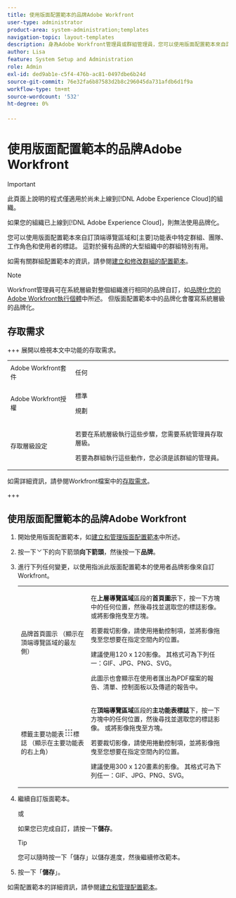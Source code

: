 ```yaml
---
title: 使用版面配置範本的品牌Adobe Workfront
user-type: administrator
product-area: system-administration;templates
navigation-topic: layout-templates
description: 身為Adobe Workfront管理員或群組管理員，您可以使用版面配置範本來自訂頂端導覽區域以及[主要]功能表中特定群組、團隊、工作角色和使用者的標誌。 這對於擁有品牌的大型組織中的群組特別有用。
author: Lisa
feature: System Setup and Administration
role: Admin
exl-id: ded9ab1e-c5f4-476b-ac81-0497dbe6b24d
source-git-commit: 76e32fa6b87583d2b8c296045da731afdb6d1f9a
workflow-type: tm+mt
source-wordcount: '532'
ht-degree: 0%

---
```


# 使用版面配置範本的品牌Adobe Workfront

<!--Audited: 09/2024-->

>[!IMPORTANT]
>
>此頁面上說明的程式僅適用於尚未上線到[!DNL Adobe Experience Cloud]的組織。
>
> 如果您的組織已上線到[!DNL Adobe Experience Cloud]，則無法使用品牌化。

您可以使用版面配置範本來自訂頂端導覽區域和[主要]功能表中特定群組、團隊、工作角色和使用者的標誌。 這對於擁有品牌的大型組織中的群組特別有用。

如需有關群組配置範本的資訊，請參閱[建立和修改群組的配置範本](../../../administration-and-setup/manage-groups/work-with-group-objects/create-and-modify-a-groups-layout-templates.md)。

>[!NOTE]
>
>Workfront管理員可在系統層級對整個組織進行相同的品牌自訂，如[品牌化您的Adobe Workfront執行個體](../../../administration-and-setup/customize-workfront/brand-workfront/brand-your-workfront-instance.md)中所述。 但版面配置範本中的品牌化會覆寫系統層級的品牌化。
><!--
>Maybe add a section about deleting these 2 settings to revert to default branding?
>-->

## 存取需求

+++ 展開以檢視本文中功能的存取需求。

<table style="table-layout:auto"> 
 <col> 
 <col> 
 <tbody> 
  <tr> 
   <td>Adobe Workfront套件</td> 
   <td><p>任何</p></td> 
  </tr> 
  <tr> 
   <td>Adobe Workfront授權</td> 
   <td><p>標準</p>
       <p>規劃</p></td>
  </tr> 
  </tr> 
  <tr> 
   <td>存取層級設定</td> 
   <td> <p>若要在系統層級執行這些步驟，您需要系統管理員存取層級。</p>
        <p>若要為群組執行這些動作，您必須是該群組的管理員。</p> </td> 
  </tr> 
 </tbody> 
</table>

如需詳細資訊，請參閱Workfront檔案中的[存取需求](/help/quicksilver/administration-and-setup/add-users/access-levels-and-object-permissions/access-level-requirements-in-documentation.md)。

+++

## 使用版面配置範本的品牌Adobe Workfront

1. 開始使用版面配置範本，如[建立和管理版面配置範本](../../../administration-and-setup/customize-workfront/use-layout-templates/create-and-manage-layout-templates.md)中所述。
1. 按一下![自訂使用者看到的內容](assets/dropdown-arrow.png)下的向下箭頭&#x200B;**向下箭頭**，然後按一下&#x200B;**品牌**。
1. 進行下列任何變更，以使用指派此版面配置範本的使用者品牌影像來自訂Workfront。

   <table style="table-layout:auto"> 
    <col> 
    <col> 
    <tbody> 
     <tr> 
      <td role="rowheader"> <p>品牌首頁圖示<span style="font-weight: normal;"> （顯示在頂端導覽區域的最左側）</span></p> </td> 
      <td> <p>在<strong>上層導覽區域</strong>區段的<strong>首頁圖示</strong>下，按一下方塊中的任何位置，然後尋找並選取您的標誌影像。 或將影像拖曳至方塊。</p> <p>若要裁切影像，請使用捲動控制項，並將影像拖曳至您想要在指定空間內的位置。</p> <p>建議使用120 x 120影像。 其格式可為下列任一：GIF、JPG、PNG、SVG。</p> <p>此圖示也會顯示在使用者匯出為PDF檔案的報告、清單、控制面板以及傳遞的報告中。</p> </td> 
     </tr> 
     <tr> 
      <td role="rowheader"> <p>標籤主要功能表<img src="assets/main-menu-icon.png">標誌<span style="font-weight: normal;"> （顯示在主要功能表的右上角）</span></p> </td> 
      <td> <p> <p> <p>在<strong>頂端導覽區域</strong>區段的<strong>主功能表標誌</strong>下，按一下方塊中的任何位置，然後尋找並選取您的標誌影像。 或將影像拖曳至方塊。</p> <p>若要裁切影像，請使用捲動控制項，並將影像拖曳至您想要在指定空間內的位置。</p> <p>建議使用300 x 120畫素的影像。 其格式可為下列任一：GIF、JPG、PNG、SVG。</p> </p> </p> </td> 
     </tr> 
    </tbody> 
   </table>

1. 繼續自訂版面範本。

   或

   如果您已完成自訂，請按一下&#x200B;**儲存**。

   >[!TIP]
   >
   >您可以隨時按一下「儲存」以儲存進度，然後繼續修改範本。

1. 按一下「**儲存**」。

如需配置範本的詳細資訊，請參閱[建立和管理配置範本](../../../administration-and-setup/customize-workfront/use-layout-templates/create-and-manage-layout-templates.md)。

